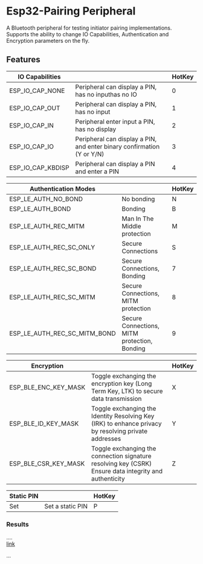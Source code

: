 # Esp32-Pairing Peripheral

A Bluetooth peripheral for testing initiator pairing implementations.\
Supports the ability to change IO Capabilities, Authentication and Encryption parameters on the fly.

## Features

| IO Capabilities   |                                                                        | HotKey |
| ----------------- | ---------------------------------------------------------------------- | ------ |
| ESP_IO_CAP_NONE   | Peripheral can display a PIN, has no inputhas no IO                    | 0      |
| ESP_IO_CAP_OUT    | Peripheral can display a PIN, has no input                             | 1      |
| ESP_IO_CAP_IN     | Peripheral enter input a PIN, has no display                           | 2      |
| ESP_IO_CAP_IO     | Peripheral can display a PIN, and enter binary confirmation (Y or Y/N) | 3      |
| ESP_IO_CAP_KBDISP | Peripheral can display a PIN and enter a PIN                           | 4      |

| Authentication Modes         |                                              | HotKey |
| ---------------------------- | -------------------------------------------- | ------ |
| ESP_LE_AUTH_NO_BOND          | No bonding                                   | N      |
| ESP_LE_AUTH_BOND             | Bonding                                      | B      |
| ESP_LE_AUTH_REC_MITM         | Man In The Middle protection                 | M      |
| ESP_LE_AUTH_REC_SC_ONLY      | Secure Connections                           | S      |
| ESP_LE_AUTH_REC_SC_BOND      | Secure Connections, Bonding                  | 7      |
| ESP_LE_AUTH_REC_SC_MITM      | Secure Connections, MITM protection          | 8      |
| ESP_LE_AUTH_REC_SC_MITM_BOND | Secure Connections, MITM protection, Bonding | 9      |

| Encryption           |                                                                                                        | HotKey |
| -------------------- | ------------------------------------------------------------------------------------------------------ | ------ |
| ESP_BLE_ENC_KEY_MASK | Toggle exchanging the encryption key (Long Term Key, LTK) to secure data transmission                  | X      |
| ESP_BLE_ID_KEY_MASK  | Toggle exchanging the Identity Resolving Key (IRK) to enhance privacy by resolving private addresses   | Y      |
| ESP_BLE_CSR_KEY_MASK | Toggle exchanging the connection signature resolving key (CSRK) Ensure data integrity and authenticity | Z      |

| Static PIN |                  | HotKey |
| ---------- | ---------------- | ------ |
| Set        | Set a static PIN | P      |

### Results

....\
[ link](https://onedrive.live.com/view.aspx?resid=A6B4ADD4E4C05CFA!382&id=documents)

...